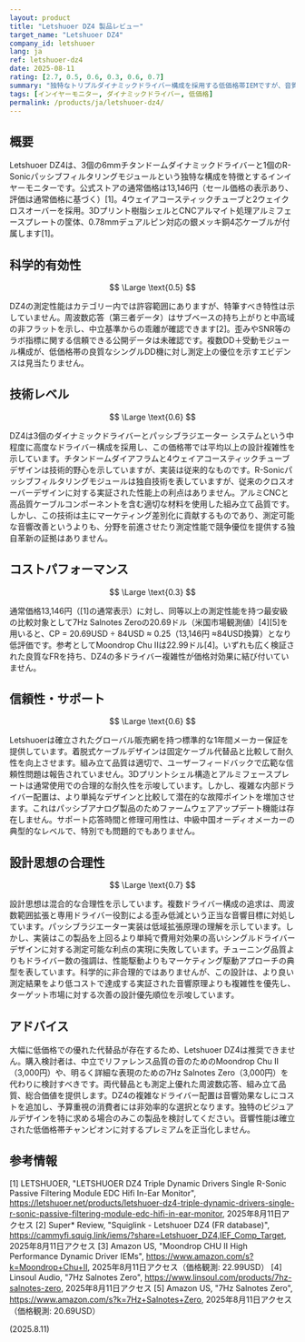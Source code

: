 ```yaml
---
layout: product
title: "Letshuoer DZ4 製品レビュー"
target_name: "Letshuoer DZ4"
company_id: letshuoer
lang: ja
ref: letshuoer-dz4
date: 2025-08-11
rating: [2.7, 0.5, 0.6, 0.3, 0.6, 0.7]
summary: "独特なトリプルダイナミックドライバー構成を採用する低価格帯IEMですが、音質と価格性能で競争力に欠けます"
tags: [インイヤーモニター, ダイナミックドライバー, 低価格]
permalink: /products/ja/letshuoer-dz4/
---
```

## 概要

Letshuoer DZ4は、3個の6mmチタンドームダイナミックドライバーと1個のR-Sonicパッシブフィルタリングモジュールという独特な構成を特徴とするインイヤーモニターです。公式ストアの通常価格は13,146円（セール価格の表示あり、評価は通常価格に基づく）[1]。4ウェイアコースティックチューブと2ウェイクロスオーバーを採用。3Dプリント樹脂シェルとCNCアルマイト処理アルミフェースプレートの筐体、0.78mmデュアルピン対応の銀メッキ銅4芯ケーブルが付属します[1]。

## 科学的有効性

$$ \Large \text{0.5} $$

DZ4の測定性能はカテゴリー内では許容範囲にありますが、特筆すべき特性は示していません。周波数応答（第三者データ）はサブベースの持ち上がりと中高域の非フラットを示し、中立基準からの乖離が確認できます[2]。歪みやSNR等のラボ指標に関する信頼できる公開データは未確認です。複数DD＋受動モジュール構成が、低価格帯の良質なシングルDD機に対し測定上の優位を示すエビデンスは見当たりません。

## 技術レベル

$$ \Large \text{0.6} $$

DZ4は3個のダイナミックドライバーとパッシブラジエーター システムという中程度に高度なドライバー構成を採用し、この価格帯では平均以上の設計複雑性を示しています。チタンドームダイアフラムと4ウェイアコースティックチューブデザインは技術的野心を示していますが、実装は従来的なものです。R-Sonicパッシブフィルタリングモジュールは独自技術を表していますが、従来のクロスオーバーデザインに対する実証された性能上の利点はありません。アルミCNCと高品質ケーブルコンポーネントを含む適切な材料を使用した組み立て品質です。しかし、この技術は主にマーケティング差別化に貢献するものであり、測定可能な音響改善というよりも、分野を前進させたり測定性能で競争優位を提供する独自革新の証拠はありません。

## コストパフォーマンス

$$ \Large \text{0.3} $$

通常価格13,146円（[1]の通常表示）に対し、同等以上の測定性能を持つ最安級の比較対象として7Hz Salnotes Zeroの20.69ドル（米国市場観測値）[4][5]を用いると、CP = 20.69USD ÷ 84USD ≈ 0.25（13,146円 ≈84USD換算）となり低評価です。参考としてMoondrop Chu IIは22.99ドル[4]。いずれも広く検証された良質なFRを持ち、DZ4の多ドライバー複雑性が価格対効果に結び付いていません。

## 信頼性・サポート

$$ \Large \text{0.6} $$

Letshuoerは確立されたグローバル販売網を持つ標準的な1年間メーカー保証を提供しています。着脱式ケーブルデザインは固定ケーブル代替品と比較して耐久性を向上させます。組み立て品質は適切で、ユーザーフィードバックで広範な信頼性問題は報告されていません。3Dプリントシェル構造とアルミフェースプレートは通常使用での合理的な耐久性を示唆しています。しかし、複雑な内部ドライバー配置は、より単純なデザインと比較して潜在的な故障ポイントを増加させます。これはパッシブアナログ製品のためファームウェアアップデート機能は存在しません。サポート応答時間と修理可用性は、中級中国オーディオメーカーの典型的なレベルで、特別でも問題的でもありません。

## 設計思想の合理性

$$ \Large \text{0.7} $$

設計思想は混合的な合理性を示しています。複数ドライバー構成の追求は、周波数範囲拡張と専用ドライバー役割による歪み低減という正当な音響目標に対処しています。パッシブラジエーター実装は低域拡張原理の理解を示しています。しかし、実装はこの製品を上回るより単純で費用対効果の高いシングルドライバーデザインに対する測定可能な利点の実現に失敗しています。チューニング品質よりもドライバー数の強調は、性能駆動よりもマーケティング駆動アプローチの典型を表しています。科学的に非合理的ではありませんが、この設計は、より良い測定結果をより低コストで達成する実証された音響原理よりも複雑性を優先し、ターゲット市場に対する次善の設計優先順位を示唆しています。

## アドバイス

大幅に低価格での優れた代替品が存在するため、Letshuoer DZ4は推奨できません。購入検討者は、中立でリファレンス品質の音のためのMoondrop Chu II（3,000円）や、明るく詳細な表現のための7Hz Salnotes Zero（3,000円）を代わりに検討すべきです。両代替品とも測定上優れた周波数応答、組み立て品質、総合価値を提供します。DZ4の複雑なドライバー配置は音響効果なしにコストを追加し、予算重視の消費者には非効率的な選択となります。独特のビジュアルデザインを特に求める場合のみこの製品を検討してください。音響性能は確立された低価格帯チャンピオンに対するプレミアムを正当化しません。

## 参考情報

[1] LETSHUOER, "LETSHUOER DZ4 Triple Dynamic Drivers Single R-Sonic Passive Filtering Module EDC Hifi In-Ear Monitor", https://letshuoer.net/products/letshuoer-dz4-triple-dynamic-drivers-single-r-sonic-passive-filtering-module-edc-hifi-in-ear-monitor, 2025年8月11日アクセス
[2] Super* Review, "Squiglink - Letshuoer DZ4 (FR database)", https://cammyfi.squig.link/iems/?share=Letshuoer_DZ4,IEF_Comp_Target, 2025年8月11日アクセス
[3] Amazon US, "Moondrop CHU II High Performance Dynamic Driver IEMs", https://www.amazon.com/s?k=Moondrop+Chu+II, 2025年8月11日アクセス（価格観測: 22.99USD）
[4] Linsoul Audio, "7Hz Salnotes Zero", https://www.linsoul.com/products/7hz-salnotes-zero, 2025年8月11日アクセス
[5] Amazon US, "7Hz Salnotes Zero", https://www.amazon.com/s?k=7Hz+Salnotes+Zero, 2025年8月11日アクセス（価格観測: 20.69USD）

(2025.8.11)